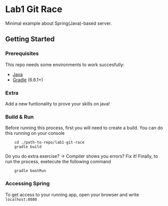 # Lab1 Git Race
Minimal example about Spring(Java)-based server.
## Getting Started

### Prerequisites
This repo needs some environments to work succesfully:
 - [Java](https://www.java.com/)
 - [Gradle](https://gradle.org/) \(6.6.1+\)
 
### Extra
Add a new funtionality to prove your skills on java!

### Build & Run
Before running this process, first you will need to create a build.
You can do this running on your console
```
    cd ./path-to-repo/lab1-git-race
    gradle build
```

Do you do extra exercise? -> Compiler shows you errors? Fix it!
Finally, to run the process, exetecute the following command
```
    gradle bootRun
```

### Accessing Spring
To get access to your running app, open your browser and write `localhost:8080`

